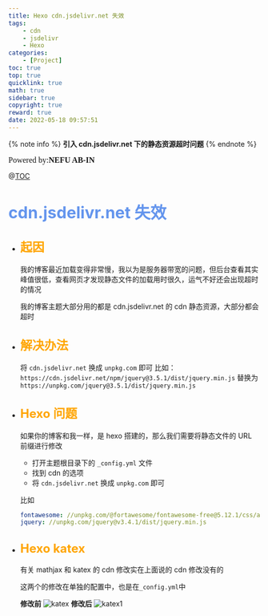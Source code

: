```yaml
---
title: Hexo cdn.jsdelivr.net 失效
tags:
    - cdn
    - jsdelivr
    - Hexo
categories:
    - [Project]
toc: true
top: true
quicklink: true
math: true
sidebar: true
copyright: true
reward: true
date: 2022-05-18 09:57:51
---
```


{% note info %}
**引入 cdn.jsdelivr.net 下的静态资源超时问题**
{% endnote %}

<!-- more -->

<font size=3 face=楷体>Powered by:**NEFU AB-IN**</font>

@[TOC](文章目录)

# <font color=#6495ED size=6 >cdn.jsdelivr.net 失效</font>

-   ## <font color=#FFA500 size=5>起因</font>

    我的博客最近加载变得非常慢，我以为是服务器带宽的问题，但后台查看其实峰值很低，查看网页才发现静态文件的加载用时很久，运气不好还会出现超时的情况

    我的博客主题大部分用的都是 cdn.jsdelivr.net 的 cdn 静态资源，大部分都会超时

-   ## <font color=#FFA500 size=5>解决办法</font>

    将 `cdn.jsdelivr.net` 换成 `unpkg.com` 即可
    比如：`https://cdn.jsdelivr.net/npm/jquery@3.5.1/dist/jquery.min.js`
    替换为 `https://unpkg.com/jquery@3.5.1/dist/jquery.min.js`

-   ## <font color=#FFA500 size=5>Hexo 问题</font>

    如果你的博客和我一样，是 hexo 搭建的，那么我们需要将静态文件的 URL 前缀进行修改

    -   打开主题根目录下的 `_config.yml` 文件
    -   找到 cdn 的选项
    -   将 `cdn.jsdelivr.net` 换成 `unpkg.com` 即可

    比如

    ```yaml
    fontawesome: //unpkg.com/@fortawesome/fontawesome-free@5.12.1/css/all.min.css
    jquery: //unpkg.com/jquery@v3.4.1/dist/jquery.min.js
    ```

-   ## <font color=#FFA500 size=5>Hexo katex</font>

    有关 mathjax 和 katex 的 cdn 修改实在上面说的 cdn 修改没有的

    这两个的修改在单独的配置中，也是在`_config.yml`中

    **修改前**
    ![katex](https://oss.ab-in.cn/Pictures/katex.png)
    **修改后**
    ![katex1](https://oss.ab-in.cn/Pictures/katex1.png)
